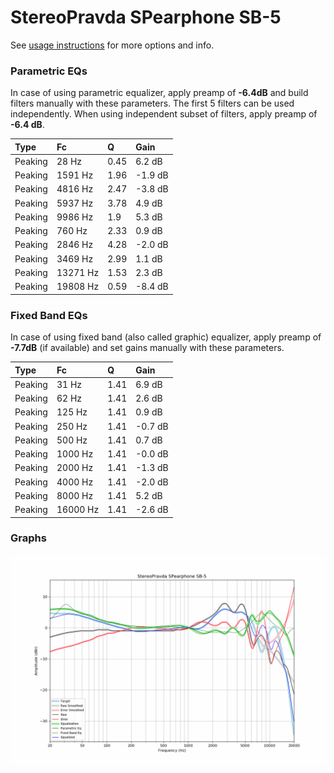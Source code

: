 # StereoPravda SPearphone SB-5
See [usage instructions](https://github.com/jaakkopasanen/AutoEq#usage) for more options and info.

### Parametric EQs
In case of using parametric equalizer, apply preamp of **-6.4dB** and build filters manually
with these parameters. The first 5 filters can be used independently.
When using independent subset of filters, apply preamp of **-6.4 dB**.

| Type    | Fc       |    Q | Gain    |
|:--------|:---------|:-----|:--------|
| Peaking | 28 Hz    | 0.45 | 6.2 dB  |
| Peaking | 1591 Hz  | 1.96 | -1.9 dB |
| Peaking | 4816 Hz  | 2.47 | -3.8 dB |
| Peaking | 5937 Hz  | 3.78 | 4.9 dB  |
| Peaking | 9986 Hz  | 1.9  | 5.3 dB  |
| Peaking | 760 Hz   | 2.33 | 0.9 dB  |
| Peaking | 2846 Hz  | 4.28 | -2.0 dB |
| Peaking | 3469 Hz  | 2.99 | 1.1 dB  |
| Peaking | 13271 Hz | 1.53 | 2.3 dB  |
| Peaking | 19808 Hz | 0.59 | -8.4 dB |

### Fixed Band EQs
In case of using fixed band (also called graphic) equalizer, apply preamp of **-7.7dB**
(if available) and set gains manually with these parameters.

| Type    | Fc       |    Q | Gain    |
|:--------|:---------|:-----|:--------|
| Peaking | 31 Hz    | 1.41 | 6.9 dB  |
| Peaking | 62 Hz    | 1.41 | 2.6 dB  |
| Peaking | 125 Hz   | 1.41 | 0.9 dB  |
| Peaking | 250 Hz   | 1.41 | -0.7 dB |
| Peaking | 500 Hz   | 1.41 | 0.7 dB  |
| Peaking | 1000 Hz  | 1.41 | -0.0 dB |
| Peaking | 2000 Hz  | 1.41 | -1.3 dB |
| Peaking | 4000 Hz  | 1.41 | -2.0 dB |
| Peaking | 8000 Hz  | 1.41 | 5.2 dB  |
| Peaking | 16000 Hz | 1.41 | -2.6 dB |

### Graphs
![](./StereoPravda%20SPearphone%20SB-5.png)